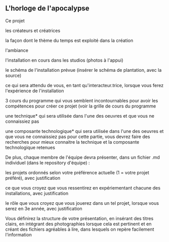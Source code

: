 ## L'horloge de l'apocalypse

Ce projet

les créateurs et créatrices

la façon dont le thème du temps est exploité dans la création

l'ambiance

l'installation en cours dans les studios (photos à l'appui)

le schéma de l'installation prévue (insérer le schéma de plantation, avec la source)

ce qui sera attendu de vous, en tant qu'interacteur.trice, lorsque vous ferez l'expérience de l'installation

3 cours du programme qui vous semblent incontournables pour avoir les compétences pour créer ce projet (voir la grille de cours du programme

une technique* qui sera utilisée dans l'une des oeuvres et que vous ne connaissiez pas

une composante technologique* qui sera utilisée dans l'une des oeuvres et que vous ne connaissiez pas pour cette partie, vous devrez faire des recherches pour mieux connaitre la technique et la composante technologique retenues

De plus, chaque membre de l'équipe devra présenter, dans un fichier .md individuel (dans le repository d'équipe) :

les projets ordonnés selon votre préférence actuelle (1 = votre projet préféré), avec justification

ce que vous croyez que vous ressentirez en expériementant chacune des installations, avec justification

le rôle que vous croyez que vous jouerez dans un tel projet, lorsque vous serez en 3e année, avec justification

Vous définirez la structure de votre présentation, en insérant des titres clairs, en intégrant des photographies lorsque cela est pertinent et en créant des fichiers agréables à lire, dans lesquels on repère facilement l'information
